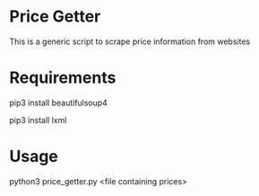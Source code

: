 # Price Getter
This is a generic script to scrape price information from websites

# Requirements
pip3 install beautifulsoup4

pip3 install lxml

# Usage 
python3 price_getter.py \<file containing prices\>
